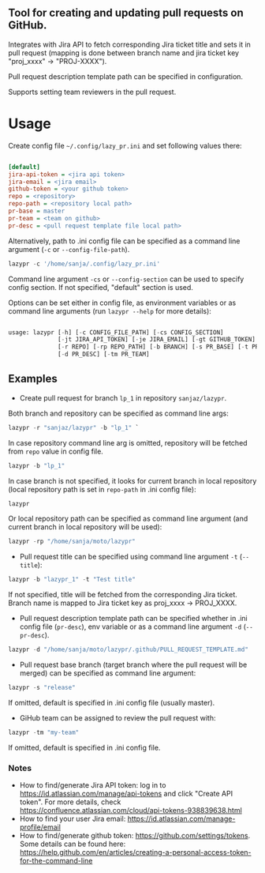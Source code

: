Tool for creating and updating pull requests on GitHub.
------------------------------------------

Integrates with Jira API to fetch corresponding Jira ticket title and sets it
in pull request (mapping is done between branch name and jira ticket key
"proj_xxxx" -> "PROJ-XXXX").

Pull request description template path can be specified in configuration.

Supports setting team reviewers in the pull request.

# Usage

Create config file `~/.config/lazy_pr.ini` and set following values there:

```ini

[default]
jira-api-token = <jira api token>
jira-email = <jira email>
github-token = <your github token>
repo = <repository>
repo-path = <repository local path>
pr-base = master
pr-team = <team on github>
pr-desc = <pull request template file local path>
```

Alternatively, path to .ini config file can be specified as a command line
argument (`-c` or `--config-file-path`).

```python
lazypr -c '/home/sanja/.config/lazy_pr.ini'
```

Command line argument `-cs` or `--config-section` can be used to specify config
section. If not specified, "default" section is used.

Options can be set either in config file, as environment variables or as
command line arguments (run `lazypr --help` for more details):

```python

usage: lazypr [-h] [-c CONFIG_FILE_PATH] [-cs CONFIG_SECTION]
              [-jt JIRA_API_TOKEN] [-je JIRA_EMAIL] [-gt GITHUB_TOKEN]
              [-r REPO] [-rp REPO_PATH] [-b BRANCH] [-s PR_BASE] [-t PR_TITLE]
              [-d PR_DESC] [-tm PR_TEAM]
```

## Examples

- Create pull request for branch `lp_1` in repository `sanjaz/lazypr`.

Both branch and repository can be specified as command line args:
```python
lazypr -r "sanjaz/lazypr" -b "lp_1" `
```
In case repository command line arg is omitted, repository will be fetched from
`repo` value in config file.
```python
lazypr -b "lp_1"
```
In case branch is not specified, it looks for current branch in local
repository (local repository path is set in `repo-path` in .ini config file):
```python
lazypr
```
Or local repository path can be specified as command line argument (and current
branch in local repository will be used):
```python
lazypr -rp "/home/sanja/moto/lazypr"
```

- Pull request title can be specified using command line argument `-t`
(`--title`):
```python
lazypr -b "lazypr_1" -t "Test title"
```
If not specified, title will be fetched from the corresponding Jira ticket.
Branch name is mapped to Jira ticket key as proj_xxxx -> PROJ_XXXX.

- Pull request description template path can be specified whether in .ini
config file (`pr-desc`), env variable or as a command line argument `-d`
(`--pr-desc`).
```python
lazypr -d "/home/sanja/moto/lazypr/.github/PULL_REQUEST_TEMPLATE.md"
```

- Pull request base branch (target branch where the pull request will be
merged) can be specified as command line argument:
```python
lazypr -s "release"
```
If omitted, default is specified in .ini config file (usually master).

- GiHub team can be assigned to review the pull request with:
```python
lazypr -tm "my-team"
```
If omitted, default is specified in .ini config file.

### Notes
- How to find/generate Jira API token: log in to
https://id.atlassian.com/manage/api-tokens and click "Create API token".
For more details, check
https://confluence.atlassian.com/cloud/api-tokens-938839638.html
- How to find your user Jira email:
https://id.atlassian.com/manage-profile/email
- How to find/generate github token: https://github.com/settings/tokens.
Some details can be found here: https://help.github.com/en/articles/creating-a-personal-access-token-for-the-command-line

